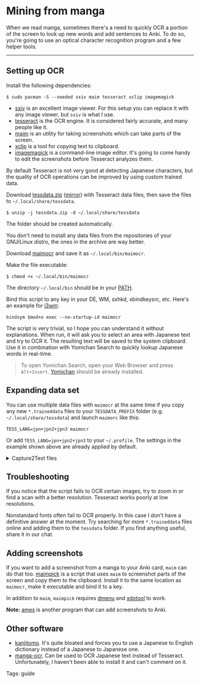 # Mining from manga

When we read manga,
sometimes there's a need to quickly OCR a portion of the screen
to look up new words and add sentences to Anki.
To do so, you're going to use an optical character recognition program and a few helper tools.

****

## Setting up OCR

Install the following dependencies:

```
$ sudo pacman -S --needed sxiv maim tesseract xclip imagemagick
```

* [sxiv](https://wiki.archlinux.org/title/Sxiv)
is an excellent image viewer.
For this setup you can replace it with any image viewer, but `sxiv` is what I use.
* [tesseract](https://github.com/tesseract-ocr/tesseract)
is the OCR engine. It is considered fairly accurate, and many people like it.
* [maim](https://github.com/naelstrof/maim)
is an utility for taking screenshots which can take parts of the screen.
* [xclip](https://github.com/astrand/xclip)
is a tool for copying text to clipboard.
* [imagemagick](https://wiki.archlinux.org/title/ImageMagick)
is a command-line image editor.
It's going to come handy to edit the screenshots before Tesseract analyzes them.

By default Tesseract is not very good at detecting Japanese characters,
but the quality of OCR operations can be improved by using custom trained data.

Download
[tessdata.zip](https://g33k.se/_matrix/media/r0/download/g33k.se/chvDlHzjiXgDEdeGTFnyOExv)
([mirror](https://t.me/ajatt_tools/173))
with Tesseract data files,
then save the files to `~/.local/share/tessdata`.

```
$ unzip -j tessdata.zip -d ~/.local/share/tessdata
```

The folder should be created automatically.

You don't need to install any data files from the repositories of your GNU/Linux distro,
the ones in the archive are way better.

Download
[maimocr](https://github.com/tatsumoto-ren/dotfiles/blob/main/.local/bin/maimocr)
and save it as `~/.local/bin/maimocr`.

Make the file executable:

```
$ chmod +x ~/.local/bin/maimocr
```

The directory `~/.local/bin` should be in your
[PATH](faq.html#how-do-i-add-a-directory-to-the-path).

Bind this script to any key in your DE, WM, sxhkd, xbindkeysrc, etc. Here's an example for
[i3wm](https://i3wm.org/):

```
bindsym $mod+o exec --no-startup-id maimocr
```

The script is very trivial, so I hope you can understand it without explanations.
When run, it will ask you to select an area with Japanese text and try to OCR it.
The resulting text will be saved to the system clipboard.
Use it in combination with Yomichan Search
to quickly lookup Japanese words in real-time.

> To open Yomichan Search, open your Web Browser and press `Alt+Insert`.
> [Yomichan](https://foosoft.net/projects/yomichan/) should be already installed.

## Expanding data set

You can use multiple data files with `maimocr` at the same time
if you copy any new `*.traineddata` files to your `TESSDATA_PREFIX` folder
(e.g. `~/.local/share/tessdata`)
and launch `maimorc` like this:

```
TESS_LANG=jpn+jpn2+jpn3 maimocr
```

Or add `TESS_LANG=jpn+jpn2+jpn3` to your `~/.profile`.
The settings in the example shown above are already applied by default.

<details>

<summary>Capture2Text files</summary>

> These instructions are no longer necessary.
> The files are included by default.

Download [capture2text](http://capture2text.sourceforge.net/#download).
We won't need the program itself because it's garbage
but the trained data files are going to be useful.
Extract the contents of the `tessdata` folder to `~/.local/share/tessdata`:

```
$ unzip -j Capture2Text_v*_64bit.zip 'Capture2Text/tessdata/*' -d ~/.local/share/tessdata
```

Alternatively, download just the Capture2Text Japanese files from
[here](https://sourceforge.net/projects/capture2text/files/Dictionaries/Japanese.zip/download).

<p align="center"><img class="shadow" alt="Capture2Text archive" src="img/capture2text.webp"></p>
<p align="center"><i>Contents of the ZIP archive.</i></p>

</details>

## Troubleshooting

If you notice that the script fails to OCR certain images,
try to zoom in or find a scan with a better resolution.
Tesseract works poorly at low resolutions.

Nonstandard fonts often fail to OCR properly.
In this case I don't have a definitive answer at the moment.
Try searching for more `*.traineddata` files online and adding them to the `tessdata` folder.
If you find anything useful, share it in our chat.

## Adding screenshots

If you want to add a screenshot from a manga to your Anki card, `maim` can do that too.
[maimpick](https://github.com/tatsumoto-ren/dotfiles/blob/main/.local/bin/maimpick)
is a script that uses `maim` to screenshot parts of the screen and copy them to the clipboard.
Install it to the same location as `maimocr`, make it executable and bind it to a key.

In addition to `maim`, `maimpick` requires
[dmenu](https://wiki.archlinux.org/title/dmenu)
and
[xdotool](https://archlinux.org/packages/?name=xdotool)
to work.

**Note:**
[ames](https://github.com/Ajatt-Tools/ames)
is another program that can add screenshots to Anki.

## Other software

* [kanjitomo](https://aur.archlinux.org/packages/kanjitomo/).
It's quite bloated and forces you to use a Japanese to English dictionary
instead of a Japanese to Japanese one.
* [manga-ocr](https://github.com/kha-white/manga-ocr).
Can be used to OCR Japanese text instead of Tesseract.
Unfortunately, I haven't been able to install it and can't comment on it.

Tags: guide
